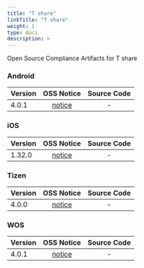 ```yaml
---
title: "T share"
linkTitle: "T share"
weight: 1
type: docs
description: >
---
```


Open Source Compliance Artifacts for T share

### Android

| Version | OSS Notice | Source Code |
|---|:---:|:---:|
| 4.0.1 | [notice](https://opensource.sktelecom.com/compliance_artifacts/t_share/android/4.0.1/Tshare_Android_4.0.1_OSS_Notice.html)  | - |

### iOS

| Version | OSS Notice | Source Code |
|---|:---:|:---:|
| 1.32.0 | [notice](https://opensource.sktelecom.com/compliance_artifacts/t_share/ios/1.32.0/Tshare_ios_1.32.0_OSS_Notice.html)  | - |

### Tizen

| Version | OSS Notice | Source Code |
|---|:---:|:---:|
| 4.0.0 | [notice](https://opensource.sktelecom.com/compliance_artifacts/t_share/tizen/4.0.0/Tshare_tizen_4.0.0_OSS_Notice.html)  | - |

### WOS

| Version | OSS Notice | Source Code |
|---|:---:|:---:|
| 4.0.1 | [notice](https://opensource.sktelecom.com/compliance_artifacts/t_share/wos/4.0.1/Tshare_WOS_4.0.1_OSS_Notice.html)  | - |